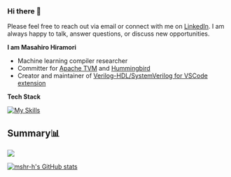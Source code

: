 ### Hi there 👋

Please feel free to reach out via email or connect with me on [LinkedIn](https://www.linkedin.com/in/masahiro-hiramori/). I am always happy to talk, answer questions, or discuss new opportunities.

**I am Masahiro Hiramori**

- Machine learning compiler researcher
- Committer for [Apache TVM](https://github.com/apache/tvm) and [Hummingbird](https://github.com/microsoft/hummingbird)
- Creator and maintainer of [Verilog-HDL/SystemVerilog for VSCode extension](https://marketplace.visualstudio.com/items?itemName=mshr-h.VerilogHDL)

**Tech Stack**

[![My Skills](https://skillicons.dev/icons?i=c,py,git,linux,obsidian,pytorch,raspberrypi,vim,vscode)](https://skillicons.dev)

## Summary📊

[![](https://ossrank.com/widget/514009)](https://ossrank.com/c/514009)

[![mshr-h's GitHub stats](https://github-readme-stats.vercel.app/api?username=mshr-h&count_private=true&show_icons=true)](https://github.com/mshr-h/)
